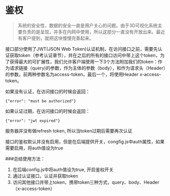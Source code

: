 # 鉴权
>系统的安全性，数据的安全一直是用户关心的问题。由于3D可视化系统主要负责的是呈现，并多在内网中使用，所以这部分一直没有开放出来。最近有客户提到，就把这块慢慢完善起来。

接口部分使用了JWT(JSON Web Token)认证机制，在访问接口之前，需要先认证获取token（参考认证章节），并在之后的所有的接口访问中带上这个token，为了获得最大的可扩展性，我们允许客户端使用一下3个方法附加我们的token：作为请求链接（query)的参数，作为主体的参数（body），和作为请求头（Header）的参数。前两种参数名为access-token，最后一个，将使用Header x-access-token。

如果没有认证，在访问接口的时候会返回：

```
{"error": "must be authorized"}
```

如果认证过期，在访问接口的时候会返回：

```
{"error": "jwt expired"}
```

服务器并没有做refresh token, 所以当token过期后需要再次认证


接口的鉴权默认并没有启用，但是在后端提供开关，congfig.js中auth属性，如果需要启用，将auth值设为true

###总结使用方法：
1. 在后端config.js中将auth值设为true, 开启鉴权开关
2. 通过认证接口，认证并获取token
3. 访问其他接口并带上token，携带token三种方式，query、body、Header（x-access-token）


